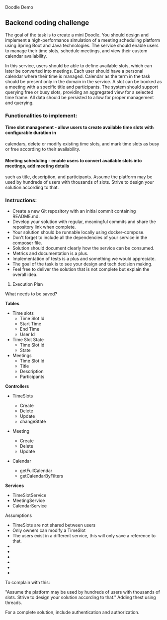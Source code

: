 Doodle Demo


## Backend coding challenge

The goal of the task is to create a mini Doodle. You should design and implement a
high-performance simulation of a meeting scheduling platform using Spring Boot and Java
technologies. The service should enable users to manage their time slots, schedule meetings,
and view their custom calendar availability.

In this service, users should be able to define available slots, which can later be converted into
meetings. Each user should have a personal calendar where their time is managed.
Calendar as the term in the task should be present only in the domain in the service.
A slot can be booked as a meeting with a specific title and participants. The system should
support querying free or busy slots, providing an aggregated view for a selected time frame. All
data should be persisted to allow for proper management and querying.

### Functionalities to implement:

#### Time slot management - allow users to create available time slots with configurable duration in
calendars, delete or modify existing time slots, and mark time slots as busy or free according to
their availability.

#### Meeting scheduling - enable users to convert available slots into meetings, add meeting details
such as title, description, and participants.
Assume the platform may be used by hundreds of users with thousands of slots. Strive to
design your solution according to that.

### Instructions:
- Create a new Git repository with an initial commit containing README.md.
- Develop your solution with regular, meaningful commits and share the repository link when
complete.
- Your solution should be runnable locally using docker-compose.
- Don't forget to include all the dependencies of your service in the composer file.
- Solution should document clearly how the service can be consumed.
- Metrics and documentation is a plus.
- Implementation of tests is a plus and something we would appreciate.
- The goal of the task is to see your design and tech decision making.
- Feel free to deliver the solution that is not complete but explain the overall idea.


1. Execution Plan

What needs to be saved?

**Tables**

* Time slots
  * Time Slot Id
  * Start Time
  * End Time
  * User Id 
* Time Slot State
  * Time Slot Id
  * State
* Meetings
  * Time Slot Id
  * Title
  * Description
  * Participants

**Controllers**

* TimeSlots
  * Create
  * Delete
  * Update
  * changeState

* Meeting
  * Create
  * Delete
  * Update

* Calendar
  * getFullCalendar
  * getCalendarByFilters

**Services**

* TimeSlotService
* MeetingService
* CalendarService

Assumptions
* TimeSlots are not shared between users
* Only owners can modify a TimeSlot
* The users exist in a different service, this will only save a reference to that.
* 
* 
* 
* 
* 
* 

To complain with this:

"Assume the platform may be used by hundreds of users with thousands of slots. Strive to
design your solution according to that."
Adding thest using threads.

For a complete solution, include authentication and authorization.
